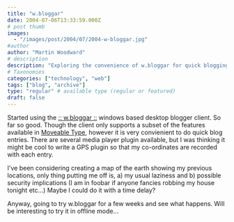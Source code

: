 ```yaml
---
title: "w.bloggar"
date: 2004-07-06T13:33:59.000Z
# post thumb
images:
  - "/images/post/2004/07/2004-w-bloggar.jpg"
#author
author: "Martin Woodward"
# description
description: "Exploring the convenience of w.bloggar for quick blogging, while pondering GPS tracking and security implications for location updates."
# Taxonomies
categories: ["technology", "web"]
tags: ["blog", "archive"]
type: "regular" # available type (regular or featured)
draft: false
---
```


Started using the [:: w.bloggar ::](http://wbloggar.com/) windows based desktop blogger client. So far so good. Though the client only supports a subset of the features available in [Moveable Type](http://www.movabletype.org/), however it is very convienient to do quick blog entries. There are several media player plugin available, but I was thinking it might be cool to write a GPS plugin so that my co-ordinates are recorded with each entry.

I've been considering creating a map of the earth showing my previous locations, only thing putting me off is, a) my usual laziness and b) possible security implications (I am in foobar if anyone fancies robbing my house tonight etc...) Maybe I could do it with a time delay?

Anyway, going to try w.bloggar for a few weeks and see what happens. Will be interesting to try it in offline mode...
